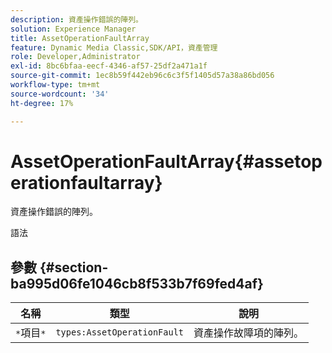 ```yaml
---
description: 資產操作錯誤的陣列。
solution: Experience Manager
title: AssetOperationFaultArray
feature: Dynamic Media Classic,SDK/API，資產管理
role: Developer,Administrator
exl-id: 8bc6bfaa-eecf-4346-af57-25df2a471a1f
source-git-commit: 1ec8b59f442eb96c6c3f5f1405d57a38a86bd056
workflow-type: tm+mt
source-wordcount: '34'
ht-degree: 17%

---
```


# AssetOperationFaultArray{#assetoperationfaultarray}

資產操作錯誤的陣列。

語法

## 參數 {#section-ba995d06fe1046cb8f533b7f69fed4af}

| 名稱 | 類型 | 說明 |
|---|---|---|
| `*`項目`*` | `types:AssetOperationFault` | 資產操作故障項的陣列。 |
